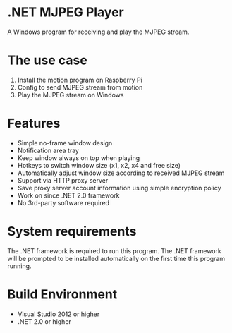 # .NET MJPEG Player

A Windows program for receiving and play the MJPEG stream.

# The use case

1. Install the motion program on Raspberry Pi
2. Config to send MJPEG stream from motion
3. Play the MJPEG stream on Windows

# Features

- Simple no-frame window design
- Notification area tray
- Keep window always on top when playing
- Hotkeys to switch window size (x1, x2, x4 and free size)
- Automatically adjust window size according to received MJPEG stream
- Support via HTTP proxy server
- Save proxy server account information using simple encryption policy
- Work on since .NET 2.0 framework
- No 3rd-party software required

# System requirements

The .NET framework is required to run this program. The .NET framework will be prompted to be installed automatically on the first time this program running.

# Build Environment

- Visual Studio 2012 or higher
- .NET 2.0 or higher
